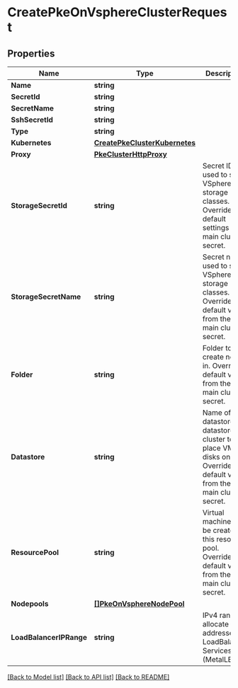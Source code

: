 # CreatePkeOnVsphereClusterRequest

## Properties

Name | Type | Description | Notes
------------ | ------------- | ------------- | -------------
**Name** | **string** |  | 
**SecretId** | **string** |  | [optional] 
**SecretName** | **string** |  | [optional] 
**SshSecretId** | **string** |  | [optional] 
**Type** | **string** |  | 
**Kubernetes** | [**CreatePkeClusterKubernetes**](CreatePKEClusterKubernetes.md) |  | 
**Proxy** | [**PkeClusterHttpProxy**](PKEClusterHTTPProxy.md) |  | [optional] 
**StorageSecretId** | **string** | Secret ID used to setup VSphere storage classes. Overrides the default settings in main cluster secret. | [optional] 
**StorageSecretName** | **string** | Secret name used to setup VSphere storage classes. Overrides default value from the main cluster secret. | [optional] 
**Folder** | **string** | Folder to create nodes in. Overrides default value from the main cluster secret. | [optional] 
**Datastore** | **string** | Name of datastore or datastore cluster to place VM disks on. Overrides default value from the main cluster secret. | [optional] 
**ResourcePool** | **string** | Virtual machines will be created in this resource pool. Overrides default value from the main cluster secret. | [optional] 
**Nodepools** | [**[]PkeOnVsphereNodePool**](PKEOnVsphereNodePool.md) |  | [optional] 
**LoadBalancerIPRange** | **string** | IPv4 range to allocate addresses for LoadBalancer Services (MetalLB) | [optional] 

[[Back to Model list]](../README.md#documentation-for-models) [[Back to API list]](../README.md#documentation-for-api-endpoints) [[Back to README]](../README.md)


